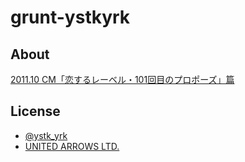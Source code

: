 # grunt-ystkyrk

## About

[2011.10 CM「恋するレーベル・101回目のプロポーズ」篇](http://www.youtube.com/watch?v=k6OE26Bd4lE)

## License

- [@ystk_yrk](https://twitter.com/ystk_yrk)
- [UNITED ARROWS LTD.](www.united-arrows.jp/‎)